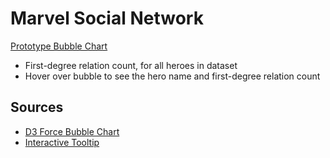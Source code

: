 # Marvel Social Network

[Prototype Bubble Chart](https://gendo90.github.io/marvel_social_network/index.html)
- First-degree relation count, for all heroes in dataset
- Hover over bubble to see the hero name and first-degree relation count

## Sources
- [D3 Force Bubble Chart](https://bl.ocks.org/HarryStevens/f636199a46fc4b210fbca3b1dc4ef372)
- [Interactive Tooltip](https://bl.ocks.org/d3noob/a22c42db65eb00d4e369)